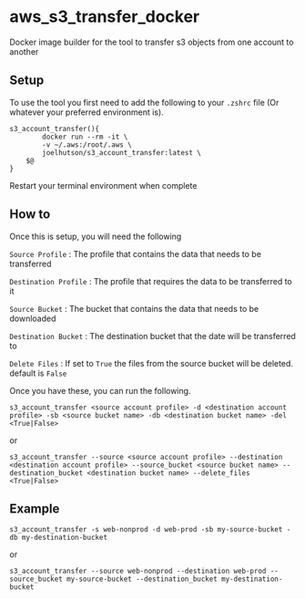 # aws_s3_transfer_docker
Docker image builder for the tool to transfer s3 objects from one account to another


## Setup

To use the tool you first need to add the following to your `.zshrc` file (Or whatever your preferred environment is).

```
s3_account_transfer(){
        docker run --rm -it \
        -v ~/.aws:/root/.aws \
        joelhutson/s3_account_transfer:latest \
	$@
}
```
Restart your terminal environment when complete


## How to

Once this is setup, you will need the following

`Source Profile` : The profile that contains the data that needs to be transferred

`Destination Profile` : The profile that requires the data to be transferred to it

`Source Bucket` : The bucket that contains the data that needs to be downloaded

`Destination Bucket` : The destination bucket that the date will be transferred to

`Delete Files` : If set to ```True``` the files from the source bucket will be deleted. default is ```False```

Once you have these, you can run the following.

```s3_account_transfer <source account profile> -d <destination account profile> -sb <source bucket name> -db <destination bucket name> -del <True|False>```

or

```s3_account_transfer --source <source account profile> --destination <destination account profile> --source_bucket <source bucket name> --destination_bucket <destination bucket name> --delete_files <True|False>```



## Example

```s3_account_transfer -s web-nonprod -d web-prod -sb my-source-bucket -db my-destination-bucket```

or

```s3_account_transfer --source web-nonprod --destination web-prod --source_bucket my-source-bucket --destination_bucket my-destination-bucket```
